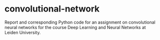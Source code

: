 # convolutional-network
Report and corresponding Python code for an assignment on convolutional neural networks for the course Deep Learning and Neural Networks at Leiden University.
